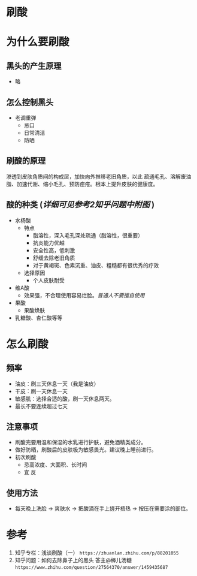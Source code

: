# 刷酸

# 为什么要刷酸
## 黑头的产生原理
* 略
## 怎么控制黑头
* 老调重弹
    * 忌口
    * 日常清洁
    * 防晒
## 刷酸的原理
渗透到皮肤角质间的构成层，加快向外推移老旧角质，以此 疏通毛孔、溶解废油脂、加速代谢、缩小毛孔、预防痤疮。根本上提升皮肤的健康度。
## 酸的种类 (*详细可见参考2知乎问题中附图* )
* 水杨酸
    * 特点
        * 脂溶性，深入毛孔深处疏通（脂溶性，很重要）
        * 抗炎能力优越
        * 安全性高，低刺激
        * 舒缓去除老旧角质
        * 对于黄褐斑、色素沉重、油皮、粗糙都有很优秀的疗效
    * 选择原因
        * 个人皮肤耐受
* 维A酸
    * 效果强，不合理使用容易烂脸。*普通人不要擅自使用*
* 果酸
    * 果酸焕肤
* 乳糖酸、杏仁酸等等

#  怎么刷酸
## 频率
* 油皮：刷三天休息一天（我是油皮）
* 干皮：刷一天休息一天
* 敏感肌：选择合适的酸，刷一天休息两天。
* 最长不要连续超过七天
## 注意事项
* 刷酸完要用温和保湿的水乳进行护肤，避免酒精类成分。
* 做好防晒，刷酸后的皮肤极为敏感畏光。建议晚上睡前进行。
* 初次刷酸
    * 忌高浓度、大面积、长时间
    * 宜 反

## 使用方法
* 每天晚上洗脸 -> 爽肤水 -> 把酸滴在手上搓开捂热 -> 按压在需要涂的部位。




# 参考
1. 知乎专栏：浅谈刷酸（一） `https://zhuanlan.zhihu.com/p/88201055`
2. 知乎问题：如何去除鼻子上的黑头 答主@棒儿汤糖 `https://www.zhihu.com/question/27564370/answer/1459435687`